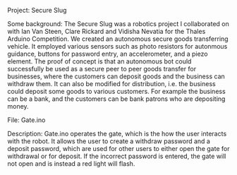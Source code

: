 Project: Secure Slug

Some background:
The Secure Slug was a robotics project I collaborated on with Ian Van Steen, Clare Rickard and Vidisha Nevatia for the 
Thales Arduino Competition. We created an autonomous secure goods transferring vehicle. It employed various sensors such 
as photo resistors for autonmous guidance, buttons for password entry, an accelerometer, and a piezo element. The proof 
of concept is that an autonomous bot could successfully be used as a secure peer to peer goods transfer for businesses, 
where the customers can deposit goods and the business can withdraw them. It can also be modified for distribution, i.e. 
the business could deposit some goods to various customers. For example the business can be a bank, and the customers 
can be bank patrons who are depositing money. 

File: Gate.ino

Description: Gate.ino operates the gate, which is the how the user interacts with the robot. It allows the user to create 
a withdraw password and a deposit password, which are used for other users to either open the gate for withdrawal or
for deposit. If the incorrect password is entered, the gate will not open and is instead a red light will flash. 
